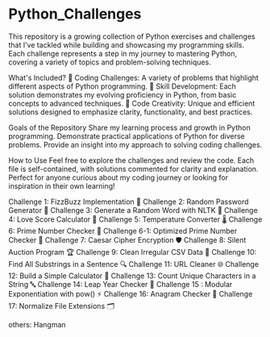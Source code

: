 # Python_Challenges
This repository is a growing collection of Python exercises and challenges that I’ve tackled while building and showcasing my programming skills. Each challenge represents a step in my journey to mastering Python, covering a variety of topics and problem-solving techniques.

What's Included?
🧩 Coding Challenges: A variety of problems that highlight different aspects of Python programming.
🚀 Skill Development: Each solution demonstrates my evolving proficiency in Python, from basic concepts to advanced techniques.
🎨 Code Creativity: Unique and efficient solutions designed to emphasize clarity, functionality, and best practices.

Goals of the Repository
Share my learning process and growth in Python programming.
Demonstrate practical applications of Python for diverse problems.
Provide an insight into my approach to solving coding challenges.

How to Use
Feel free to explore the challenges and review the code. Each file is self-contained, with solutions commented for clarity and explanation. Perfect for anyone curious about my coding journey or looking for inspiration in their own learning!


Challenge 1: FizzBuzz Implementation 🎯
Challenge 2: Random Password Generator 🔐
Challenge 3: Generate a Random Word with NLTK 🎯
Challenge 4: Love Score Calculator 💖
Challenge 5: Temperature Converter 🌡️
Challenge 6: Prime Number Checker 🔢
Challenge 6-1: Optimized Prime Number Checker 🔢
Challenge 7: Caesar Cipher Encryption 🛡️
Challenge 8: Silent Auction Program 🏆
Challenge 9: Clean Irregular CSV Data 🧹
Challenge 10: Find All Substrings in a Sentence 🔍
Challenge 11: URL Cleaner 🌐
Challenge 12: Build a Simple Calculator 🧮
Challenge 13: Count Unique Characters in a String 🔤
Challenge 14: Leap Year Checker 📅
Challenge 15 : Modular Exponentiation with pow() ⚡
Challenge 16: Anagram Checker 🔄
Challenge 17: Normalize File Extensions 🗂️

others: Hangman
